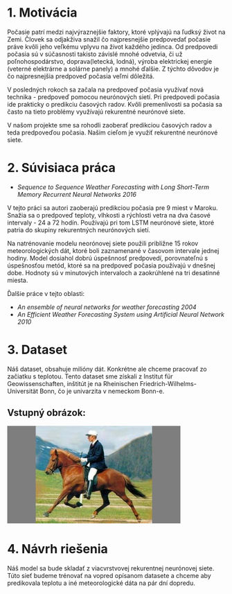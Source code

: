 # 1. Motivácia
Počasie patrí medzi najvýraznejšie faktory, ktoré vplývajú na ľudksý život na Zemi. Človek sa odjakživa snažil čo najpresnejšie predpovedať počasie práve kvôli jeho veľkému vplyvu na život každého jedinca. Od predpovedi počasia sú v súčasnosti takisto závislé mnohé odvetvia, či už poľnohospodárstvo, doprava(letecká, lodná), výroba elektrickej energie (veterné elektrárne a solárne panely) a mnohé ďalšie. Z týchto dôvodov je čo najpresnejšia predpoveď počasia veľmi dôležitá.


V posledných rokoch sa začala na predpoveď počasia využívať nová technika - predpoveď pomocou neurónových sietí. Pri predpovedi počasia ide prakticky o predikciu časových radov. Kvôli premenlivosti sa počasia sa často na tieto problémy využívajú rekurentné neurónové siete.


V našom projekte sme sa rohodli zaoberať predikciou časových radov a teda predpoveďou počasia. Našim cieľom je využiť rekurentné neurónové siete.

# 2. Súvisiaca práca
- *Sequence to Sequence Weather Forecasting with Long Short-Term Memory Recurrent Neural Networks 2016*


V tejto práci sa autori zaoberajú predikciou počasia pre 9 miest v Maroku. Snažia sa o predpoveď teploty, vlhkosti a rýchlosti vetra na dva časové intervaly - 24 a 72 hodín. Používajú pri tom LSTM neurónové siete, ktoré patria do skupiny rekurentných neurónových sietí.

Na natrénovanie modelu neorónovej siete použili približne 15 rokov meteorologických dát, ktoré boli zaznamenané v časovom intervale jednej hodiny. Model dosiahol dobrú úspešnnosť predpovedí, porovnateľnú s úspešnosťou metód, ktoré sa na predpoveď počasia používajú v dnešnej dobe. Hodnoty sú v minutových intervaloch a zaokrúhlené na tri desatinné miesta.

Ďalšie práce v tejto oblasti:
- *An ensemble of neural networks for weather forecasting 2004*
- *An Efficient Weather Forecasting System using Artificial Neural Network 2010*

# 3. Dataset
Náš dataset, obsahuje milióny dát. Konkrétne ale chceme pracovať zo začiatku s teplotou. Tento dataset sme získali z Institut für Geowissenschaften, inštitút je na Rheinischen Friedrich-Wilhelms-Universität Bonn, čo je univarzita v nemeckom Bonn-e. 

## Vstupný obrázok:

![jazdec](./images/006.jpg)


# 4. Návrh riešenia
Náš model sa bude skladať z viacvrstvovej rekurentnej neurónovej siete. Túto sieť budeme trénovať na vopred opísanom datasete a chceme aby predikovala teplotu a iné meteorologické dáta na pár dní dopredu.
